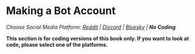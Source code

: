 # Making a Bot Account
_Choose Social Media Platform: <a href='../../reddit/appendix/making_bot_account.html'>Reddit</a> | <a href='../../discord/appendix/making_bot_account.html'>Discord</a> | <a href='../../bsky/appendix/making_bot_account.html'>Bluesky</a> | __No Coding___


__This section is for coding versions of this book only. If you want to look at code, please select one of the platforms.__

